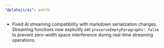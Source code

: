 ```yaml
---
"@platejs/ai": patch
---
```


- Fixed AI streaming compatibility with markdown serialization changes. Streaming functions now explicitly set `preserveEmptyParagraphs: false` to prevent zero-width space interference during real-time streaming operations.